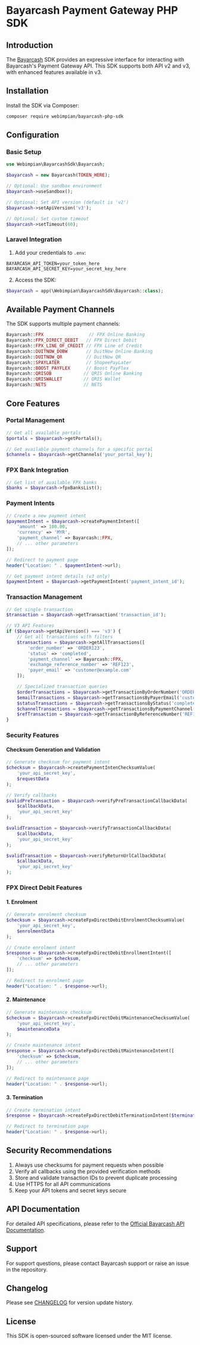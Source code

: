 # Bayarcash Payment Gateway PHP SDK

## Introduction

The [Bayarcash](https://bayarcash.com/) SDK provides an expressive interface for interacting with Bayarcash's Payment Gateway API. This SDK supports both API v2 and v3, with enhanced features available in v3.

## Installation

Install the SDK via Composer:

```bash
composer require webimpian/bayarcash-php-sdk
```

## Configuration

### Basic Setup

```php
use Webimpian\BayarcashSdk\Bayarcash;

$bayarcash = new Bayarcash(TOKEN_HERE);

// Optional: Use sandbox environment
$bayarcash->useSandbox();

// Optional: Set API version (default is 'v2')
$bayarcash->setApiVersion('v3');

// Optional: Set custom timeout
$bayarcash->setTimeout(60);
```

### Laravel Integration

1. Add your credentials to `.env`:
```env
BAYARCASH_API_TOKEN=your_token_here
BAYARCASH_API_SECRET_KEY=your_secret_key_here
```

2. Access the SDK:
```php
$bayarcash = app(\Webimpian\BayarcashSdk\Bayarcash::class);
```

## Available Payment Channels

The SDK supports multiple payment channels:

```php
Bayarcash::FPX                 // FPX Online Banking
Bayarcash::FPX_DIRECT_DEBIT   // FPX Direct Debit
Bayarcash::FPX_LINE_OF_CREDIT // FPX Line of Credit
Bayarcash::DUITNOW_DOBW       // DuitNow Online Banking
Bayarcash::DUITNOW_QR         // DuitNow QR
Bayarcash::SPAYLATER          // ShopeePayLater
Bayarcash::BOOST_PAYFLEX      // Boost PayFlex
Bayarcash::QRISOB            // QRIS Online Banking
Bayarcash::QRISWALLET        // QRIS Wallet
Bayarcash::NETS              // NETS
```

## Core Features

### Portal Management

```php
// Get all available portals
$portals = $bayarcash->getPortals();

// Get available payment channels for a specific portal
$channels = $bayarcash->getChannels('your_portal_key');
```

### FPX Bank Integration

```php
// Get list of available FPX banks
$banks = $bayarcash->fpxBanksList();
```

### Payment Intents

```php
// Create a new payment intent
$paymentIntent = $bayarcash->createPaymentIntent([
    'amount' => 100.00,
    'currency' => 'MYR',
    'payment_channel' => Bayarcash::FPX,
    // ... other parameters
]);

// Redirect to payment page
header("Location: " . $paymentIntent->url);

// Get payment intent details (v3 only)
$paymentIntent = $bayarcash->getPaymentIntent('payment_intent_id');
```

### Transaction Management

```php
// Get single transaction
$transaction = $bayarcash->getTransaction('transaction_id');

// V3 API Features
if ($bayarcash->getApiVersion() === 'v3') {
    // Get all transactions with filters
    $transactions = $bayarcash->getAllTransactions([
        'order_number' => 'ORDER123',
        'status' => 'completed',
        'payment_channel' => Bayarcash::FPX,
        'exchange_reference_number' => 'REF123',
        'payer_email' => 'customer@example.com'
    ]);

    // Specialized transaction queries
    $orderTransactions = $bayarcash->getTransactionByOrderNumber('ORDER123');
    $emailTransactions = $bayarcash->getTransactionsByPayerEmail('customer@example.com');
    $statusTransactions = $bayarcash->getTransactionsByStatus('completed');
    $channelTransactions = $bayarcash->getTransactionsByPaymentChannel(Bayarcash::FPX);
    $refTransaction = $bayarcash->getTransactionByReferenceNumber('REF123');
}
```

### Security Features

#### Checksum Generation and Validation

```php
// Generate checksum for payment intent
$checksum = $bayarcash->createPaymentIntenChecksumValue(
    'your_api_secret_key',
    $requestData
);

// Verify callbacks
$validPreTransaction = $bayarcash->verifyPreTransactionCallbackData(
    $callbackData,
    'your_api_secret_key'
);

$validTransaction = $bayarcash->verifyTransactionCallbackData(
    $callbackData,
    'your_api_secret_key'
);

$validTransaction = $bayarcash->verifyReturnUrlCallbackData(
    $callbackData,
    'your_api_secret_key'
);
```

### FPX Direct Debit Features

#### 1. Enrolment

```php
// Generate enrolment checksum
$checksum = $bayarcash->createFpxDirectDebitEnrolmentChecksumValue(
    'your_api_secret_key',
    $enrolmentData
);

// Create enrolment intent
$response = $bayarcash->createFpxDirectDebitEnrollmentIntent([
    'checksum' => $checksum,
    // ... other parameters
]);

// Redirect to enrolment page
header("Location: " . $response->url);
```

#### 2. Maintenance

```php
// Generate maintenance checksum
$checksum = $bayarcash->createFpxDirectDebitMaintenanceChecksumValue(
    'your_api_secret_key',
    $maintenanceData
);

// Create maintenance intent
$response = $bayarcash->createFpxDirectDebitMaintenanceIntent([
    'checksum' => $checksum,
    // ... other parameters
]);

// Redirect to maintenance page
header("Location: " . $response->url);
```

#### 3. Termination

```php
// Create termination intent
$response = $bayarcash->createFpxDirectDebitTerminationIntent($terminationData);

// Redirect to termination page
header("Location: " . $response->url);
```

## Security Recommendations

1. Always use checksums for payment requests when possible
2. Verify all callbacks using the provided verification methods
3. Store and validate transaction IDs to prevent duplicate processing
4. Use HTTPS for all API communications
5. Keep your API tokens and secret keys secure

## API Documentation

For detailed API specifications, please refer to the [Official Bayarcash API Documentation](https://api.webimpian.support/bayarcash).

## Support

For support questions, please contact Bayarcash support or raise an issue in the repository.

## Changelog

Please see [CHANGELOG](CHANGELOG.md) for version update history.

## License

This SDK is open-sourced software licensed under the MIT license.
